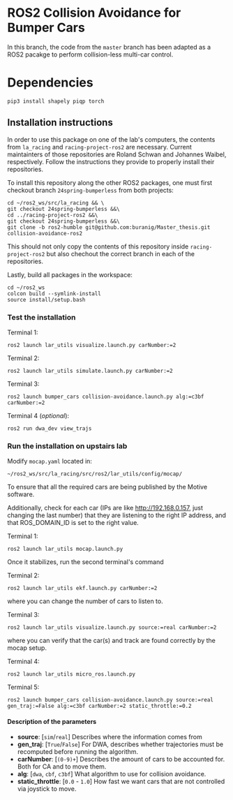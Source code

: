 
# ROS2 Collision Avoidance for Bumper Cars

In this branch, the code from the ```master``` branch has been adapted as a ROS2 pacakge to perform collision-less multi-car control.

# Dependencies

```
pip3 install shapely piqp torch
```

## Installation instructions

In order to use this package on one of the lab's computers, the contents from ```la_racing``` and ```racing-project-ros2``` are necessary. Current maintainters of those repositories are Roland Schwan and Johannes Waibel, respectively. Follow the instructions they provide to properly install their repositories.

To install this repository along the other ROS2 packages, one must first checkout branch ```24spring-bumperless``` from both projects:

```
cd ~/ros2_ws/src/la_racing && \
git checkout 24spring-bumperless &&\
cd ../racing-project-ros2 &&\
git checkout 24spring-bumperless &&\
git clone -b ros2-humble git@github.com:buranig/Master_thesis.git collision-avoidance-ros2
```

This should not only copy the contents of this repository inside ```racing-project-ros2``` but also chechout the correct branch in each of the repositories.

Lastly, build all packages in the workspace:

```
cd ~/ros2_ws
colcon build --symlink-install
source install/setup.bash
```

### Test the installation

Terminal 1:
```
ros2 launch lar_utils visualize.launch.py carNumber:=2
```

Terminal 2:
```
ros2 launch lar_utils simulate.launch.py carNumber:=2
```

Terminal 3:
```
ros2 launch bumper_cars collision-avoidance.launch.py alg:=c3bf carNumber:=2
```

Terminal 4 (_optional_):
```
ros2 run dwa_dev view_trajs
```


### Run the installation on upstairs lab

Modify ```mocap.yaml``` located in:
```
~/ros2_ws/src/la_racing/src/ros2/lar_utils/config/mocap/
```
To ensure that all the required cars are being published by the Motive software.

Additionally, check for each car (IPs are like http://192.168.0.157, just changing the last number) that they are listening
to the right IP address, and that ROS_DOMAIN_ID is set to the right value.

Terminal 1:
```
ros2 launch lar_utils mocap.launch.py
```
Once it stabilizes, run the second terminal's command

Terminal 2:
```
ros2 launch lar_utils ekf.launch.py carNumber:=2
```
where you can change the number of cars to listen to.

Terminal 3:
```
ros2 launch lar_utils visualize.launch.py source:=real carNumber:=2
```
where you can verify that the car(s) and track are found correctly by the mocap setup.

Terminal 4:
```
ros2 launch lar_utils micro_ros.launch.py
```

Terminal 5:
```
ros2 launch bumper_cars collision-avoidance.launch.py source:=real gen_traj:=False alg:=c3bf carNumber:=2 static_throttle:=0.2
```

#### Description of the parameters

* **source**: [```sim```/```real```] Describes where the information comes from
* **gen_traj**: [```True```/```False```] For DWA, describes whether trajectories must be recomputed before running the algorithm.
* **carNumber**: [```(0-9)+```] Describes the amount of cars to be accounted for. Both for CA and to move them.
* **alg**: [```dwa```, ```cbf```, ```c3bf```] What algorithm to use for collision avoidance.
* **static_throttle**: [```0.0``` - ```1.0```] How fast we want cars that are not controlled via joystick to move.